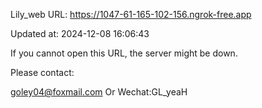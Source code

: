 Lily_web URL: https://1047-61-165-102-156.ngrok-free.app

Updated at: 2024-12-08 16:06:43

If you cannot open this URL, the server might be down.

Please contact: 

goley04@foxmail.com Or Wechat:GL_yeaH